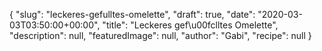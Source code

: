 {
    "slug": "leckeres-gefulltes-omelette",
    "draft": true,
    "date": "2020-03-03T03:50:00+00:00",
    "title": "Leckeres gef\u00fclltes Omelette",
    "description": null,
    "featuredImage": null,
    "author": "Gabi",
    "recipe": null
}


